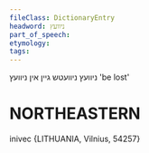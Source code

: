 ```yaml
---
fileClass: DictionaryEntry
headword: ניוועץ
part_of_speech: 
etymology: 
tags: 
---
```

ניוועץ
ניוועטש
גיין אין ניוועץ
'be lost'

NORTHEASTERN
==============

inivec {LITHUANIA, Vilnius, 54257}